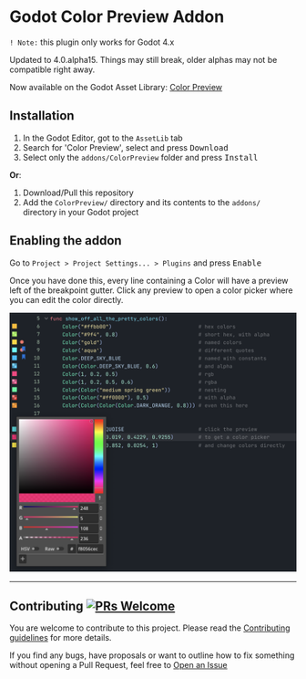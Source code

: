 # Godot Color Preview Addon

`! Note:` this plugin only works for Godot 4.x

Updated to 4.0.alpha15. Things may still break, older alphas may not be compatible right away.

Now available on the Godot Asset Library: [Color Preview](https://godotengine.org/asset-library/asset/1252)

## Installation
1. In the Godot Editor, got to the `AssetLib` tab
1. Search for 'Color Preview', select and press <kbd>Download</kbd>
1. Select only the `addons/ColorPreview` folder and press <kbd>Install</kbd>

**Or**:

1. Download/Pull this repository
1. Add the `ColorPreview/` directory and its contents to the `addons/` directory in your Godot project

## Enabling the addon
Go to `Project > Project Settings... > Plugins` and press <kbd>Enable</kbd>


Once you have done this, every line containing a Color will have a preview left of the breakpoint gutter.
Click any preview to open a color picker where you can edit the color directly.

![Addon Preview](https://github.com/Qubus0/GodotColorPreview/blob/main/colors.png)

***

## Contributing [![PRs Welcome](https://img.shields.io/badge/PRs-welcome-brightgreen.svg?style=flat-square)](https://makeapullrequest.com)

You are welcome to contribute to this project.
Please read the [Contributing guidelines](https://github.com/Qubus0/GodotColorPreview/blob/main/CONTRIBUTING.md) for more details.

If you find any bugs, have proposals or want to outline how to fix something without opening a Pull Request, feel free to [Open an Issue](https://github.com/Qubus0/GodotColorPreview/issues/new)
